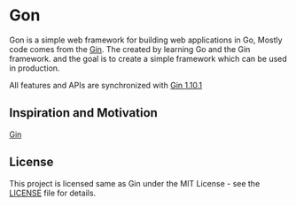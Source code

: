 # Gon

Gon is a simple web framework for building web applications in Go, Mostly code comes from the [Gin](https://github.com/gin-gonic/gin). The created by learning Go and the Gin framework. and the goal is to create a simple framework which can be used in production.

All features and APIs are synchronized with [Gin 1.10.1](https://github.com/gin-gonic/gin/tree/v1.10.1)

## Inspiration and Motivation

[Gin](https://github.com/gin-gonic/gin)

## License

This project is licensed same as Gin under the MIT License - see the [LICENSE](./LICENSE) file for details.